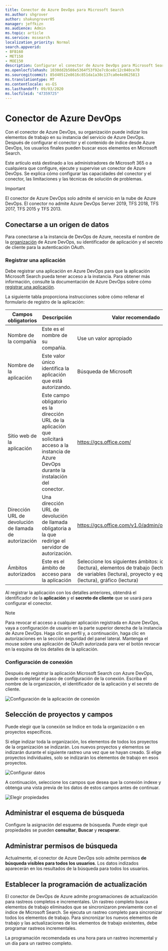 ```yaml
---
title: Conector de Azure DevOps para Microsoft Search
ms.author: shgrover
author: shakungrover05
manager: jeffkizn
ms.audience: Admin
ms.topic: article
ms.service: mssearch
localization_priority: Normal
search.appverid:
- BFB160
- MET150
- MOE150
description: Configurar el conector de Azure DevOps para Microsoft Search
ms.openlocfilehash: 1030dd2b508e5364f53f92e7c8ce8c12c040ce70
ms.sourcegitcommit: 85d40512e8616c851da1a38c137ca0e4e8625813
ms.translationtype: MT
ms.contentlocale: es-ES
ms.lasthandoff: 09/03/2020
ms.locfileid: "47359725"
---
```

# <a name="azure-devops-connector"></a>Conector de Azure DevOps

Con el conector de Azure DevOps, su organización puede indizar los elementos de trabajo en su instancia del servicio de Azure DevOps. Después de configurar el conector y el contenido de índice desde Azure DevOps, los usuarios finales pueden buscar esos elementos en Microsoft Search.

Este artículo está destinado a los administradores de Microsoft 365 o a cualquiera que configure, ejecute y supervise un conector de Azure DevOps. Se explica cómo configurar las capacidades del conector y el conector, las limitaciones y las técnicas de solución de problemas.

>[!IMPORTANT]
>El conector de Azure DevOps solo admite el servicio en la nube de Azure DevOps. El conector no admite Azure DevOps Server 2019, TFS 2018, TFS 2017, TFS 2015 y TFS 2013.

## <a name="connect-to-a-data-source"></a>Conectarse a un origen de datos

Para conectarse a la instancia de DevOps de Azure, necesita el nombre de la [organización](https://docs.microsoft.com/azure/devops/organizations/accounts/create-organization) de Azure DevOps, su identificador de aplicación y el secreto de cliente para la autenticación OAuth.

### <a name="register-an-app"></a>Registrar una aplicación

Debe registrar una aplicación en Azure DevOps para que la aplicación Microsoft Search pueda tener acceso a la instancia. Para obtener más información, consulte la documentación de Azure DevOps sobre cómo [registrar una aplicación](https://docs.microsoft.com/azure/devops/integrate/get-started/authentication/oauth?view=azure-devops#register-your-app).

La siguiente tabla proporciona instrucciones sobre cómo rellenar el formulario de registro de la aplicación:

 **Campos obligatorios** | **Descripción**      | **Valor recomendado**
--- | --- | ---
| Nombre de la compañía         | Este es el nombre de su compañía. | Use un valor apropiado   |
| Nombre de la aplicación     | Este valor único identifica la aplicación que está autorizando.    | Búsqueda de Microsoft     |
| Sitio web de la aplicación  | Este campo obligatorio es la dirección URL de la aplicación que solicitará acceso a la instancia de Azure DevOps durante la instalación del conector.  | <https://gcs.office.com/>                |
| Dirección URL de devolución de llamada de autorización        | Una dirección URL de devolución de llamada obligatoria a la que redirige el servidor de autorización. | <https://gcs.office.com/v1.0/admin/oauth/callback>|
| Ámbitos autorizados | Este es el ámbito de acceso para la aplicación | Seleccione los siguientes ámbitos: identidad (lectura), elementos de trabajo (lectura), grupos de variables (lectura), proyecto y equipo (lectura), gráfico (lectura)|

Al registrar la aplicación con los detalles anteriores, obtendrá el identificador de la **aplicación** y el **secreto de cliente** que se usará para configurar el conector.

>[!NOTE]
>Para revocar el acceso a cualquier aplicación registrada en Azure DevOps, vaya a configuración de usuario en la parte superior derecha de la instancia de Azure DevOps. Haga clic en perfil y, a continuación, haga clic en autorizaciones en la sección seguridad del panel lateral. Mantenga el mouse sobre una aplicación de OAuth autorizada para ver el botón revocar en la esquina de los detalles de la aplicación.

### <a name="connection-settings"></a>Configuración de conexión

Después de registrar la aplicación Microsoft Search con Azure DevOps, puede completar el paso de configuración de la conexión. Escriba el nombre de la organización, el identificador de la aplicación y el secreto de cliente.

![Configuración de la aplicación de conexión](media/ADO_Connection_settings_2.png)

## <a name="select-projects-and-fields"></a>Selección de proyectos y campos

Puede elegir que la conexión se Indice en toda la organización o en proyectos específicos.

Si elige indizar toda la organización, los elementos de todos los proyectos de la organización se indizarán. Los nuevos proyectos y elementos se indizarán durante el siguiente rastreo una vez que se hayan creado. Si elige proyectos individuales, solo se indizarán los elementos de trabajo en esos proyectos.

![Configurar datos](media/ADO_Configure_data.png)

A continuación, seleccione los campos que desea que la conexión indexe y obtenga una vista previa de los datos de estos campos antes de continuar.

![Elegir propiedades](media/ADO_choose_properties.png)

## <a name="manage-the-search-schema"></a>Administrar el esquema de búsqueda

Configure la asignación del esquema de búsqueda. Puede elegir qué propiedades se pueden **consultar**, **Buscar** y **recuperar**.

## <a name="manage-search-permissions"></a>Administrar permisos de búsqueda

Actualmente, el conector de Azure DevOps solo admite permisos **de búsqueda visibles para todos los usuarios**. Los datos indizados aparecerán en los resultados de la búsqueda para todos los usuarios.

## <a name="set-the-refresh-schedule"></a>Establecer la programación de actualización

El conector de DevOps de Azure admite programaciones de actualización para rastreos completos e incrementales. Un rastreo completo busca elementos de trabajo eliminados que se sincronizaron previamente con el índice de Microsoft Search. Se ejecuta un rastreo completo para sincronizar todos los elementos de trabajo. Para sincronizar los nuevos elementos de trabajo y las actualizaciones de los elementos de trabajo existentes, debe programar rastreos incrementales.

La programación recomendada es una hora para un rastreo incremental y un día para un rastreo completo.
